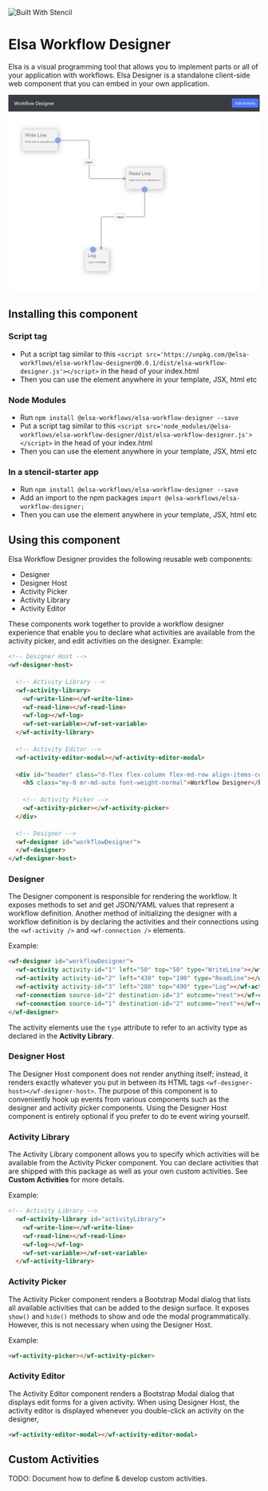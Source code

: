 ![Built With Stencil](https://img.shields.io/badge/-Built%20With%20Stencil-16161d.svg?logo=data%3Aimage%2Fsvg%2Bxml%3Bbase64%2CPD94bWwgdmVyc2lvbj0iMS4wIiBlbmNvZGluZz0idXRmLTgiPz4KPCEtLSBHZW5lcmF0b3I6IEFkb2JlIElsbHVzdHJhdG9yIDE5LjIuMSwgU1ZHIEV4cG9ydCBQbHVnLUluIC4gU1ZHIFZlcnNpb246IDYuMDAgQnVpbGQgMCkgIC0tPgo8c3ZnIHZlcnNpb249IjEuMSIgaWQ9IkxheWVyXzEiIHhtbG5zPSJodHRwOi8vd3d3LnczLm9yZy8yMDAwL3N2ZyIgeG1sbnM6eGxpbms9Imh0dHA6Ly93d3cudzMub3JnLzE5OTkveGxpbmsiIHg9IjBweCIgeT0iMHB4IgoJIHZpZXdCb3g9IjAgMCA1MTIgNTEyIiBzdHlsZT0iZW5hYmxlLWJhY2tncm91bmQ6bmV3IDAgMCA1MTIgNTEyOyIgeG1sOnNwYWNlPSJwcmVzZXJ2ZSI%2BCjxzdHlsZSB0eXBlPSJ0ZXh0L2NzcyI%2BCgkuc3Qwe2ZpbGw6I0ZGRkZGRjt9Cjwvc3R5bGU%2BCjxwYXRoIGNsYXNzPSJzdDAiIGQ9Ik00MjQuNywzNzMuOWMwLDM3LjYtNTUuMSw2OC42LTkyLjcsNjguNkgxODAuNGMtMzcuOSwwLTkyLjctMzAuNy05Mi43LTY4LjZ2LTMuNmgzMzYuOVYzNzMuOXoiLz4KPHBhdGggY2xhc3M9InN0MCIgZD0iTTQyNC43LDI5Mi4xSDE4MC40Yy0zNy42LDAtOTIuNy0zMS05Mi43LTY4LjZ2LTMuNkgzMzJjMzcuNiwwLDkyLjcsMzEsOTIuNyw2OC42VjI5Mi4xeiIvPgo8cGF0aCBjbGFzcz0ic3QwIiBkPSJNNDI0LjcsMTQxLjdIODcuN3YtMy42YzAtMzcuNiw1NC44LTY4LjYsOTIuNy02OC42SDMzMmMzNy45LDAsOTIuNywzMC43LDkyLjcsNjguNlYxNDEuN3oiLz4KPC9zdmc%2BCg%3D%3D&colorA=16161d&style=flat-square)

# Elsa Workflow Designer
Elsa is a visual programming tool that allows you to implement parts or all of your application with workflows.
Elsa Designer is a standalone client-side web component that you can embed in your own application.

![html-based workflow designer](/doc/workflow-sample-1.png)

## Installing this component

### Script tag

- Put a script tag similar to this `<script src='https://unpkg.com/@elsa-workflows/elsa-workflow-designer@0.0.1/dist/elsa-workflow-designer.js'></script>` in the head of your index.html
- Then you can use the element anywhere in your template, JSX, html etc

### Node Modules
- Run `npm install @elsa-workflows/elsa-workflow-designer --save`
- Put a script tag similar to this `<script src='node_modules/@elsa-workflows/elsa-workflow-designer/dist/elsa-workflow-designer.js'></script>` in the head of your index.html
- Then you can use the element anywhere in your template, JSX, html etc

### In a stencil-starter app
- Run `npm install @elsa-workflows/elsa-workflow-designer --save`
- Add an import to the npm packages `import @elsa-workflows/elsa-workflow-designer;`
- Then you can use the element anywhere in your template, JSX, html etc

## Using this component

Elsa Workflow Designer provides the following reusable web components:

- Designer
- Designer Host
- Activity Picker
- Activity Library
- Activity Editor

These components work together to provide a workflow designer experience that enable you to declare what activities are available from the activity picker, and edit activities on the designer.
Example:

```html
<!-- Designer Host -->
<wf-designer-host>

  <!-- Activity Library -->
  <wf-activity-library>
    <wf-write-line></wf-write-line>
    <wf-read-line></wf-read-line>
    <wf-log></wf-log>
    <wf-set-variable></wf-set-variable>
  </wf-activity-library>

  <!-- Activity Editor -->
  <wf-activity-editor-modal></wf-activity-editor-modal>

  <div id="header" class="d-flex flex-column flex-md-row align-items-center p-3 px-md-4 mb-3 bg-dark border-bottom shadow-sm">
    <h5 class="my-0 mr-md-auto font-weight-normal">Workflow Designer</h5>

    <!-- Activity Picker -->
    <wf-activity-picker></wf-activity-picker>
  </div>

  <!-- Designer -->
  <wf-designer id="workflowDesigner">
  </wf-designer>
</wf-designer-host>
```

### Designer

The Designer component is responsible for rendering the workflow. It exposes methods to set and get JSON/YAML values that represent a workflow definition.
Another method of initializing the designer with a workflow definition is by declaring the activities and their connections using the `<wf-activity />` and `<wf-connection />` elements.

Example:

```html
<wf-designer id="workflowDesigner">
  <wf-activity activity-id="1" left="50" top="50" type="WriteLine"></wf-activity>
  <wf-activity activity-id="2" left="430" top="190" type="ReadLine"></wf-activity>
  <wf-activity activity-id="3" left="280" top="490" type="Log"></wf-activity>
  <wf-connection source-id="2" destination-id="3" outcome="next"></wf-connection>
  <wf-connection source-id="1" destination-id="2" outcome="next"></wf-connection>
</wf-designer>
```

The activity elements use the `type` attribute to refer to an activity type as declared in the **Activity Library**.

### Designer Host

The Designer Host component does not render anything itself; instead, it renders exactly whatever you put in between its HTML tags `<wf-designer-host></wf-designer-host>`.
The purpose of this component is to conveniently  hook up events from various components such as the designer and activity picker components. Using the Designer Host component is entirely optional if you prefer to do te event wiring yourself.

### Activity Library

The Activity Library component allows you to specify which activities will be available from the Activity Picker component. You can declare activities that are shipped with this package as well as your own custom activities. See **Custom Activities** for more details.

Example:

```html
<!-- Activity Library -->
  <wf-activity-library id="activityLibrary">
    <wf-write-line></wf-write-line>
    <wf-read-line></wf-read-line>
    <wf-log></wf-log>
    <wf-set-variable></wf-set-variable>
  </wf-activity-library>
```

### Activity Picker

The Activity Picker component renders a Bootstrap Modal dialog that lists all available activities that can be added to the design surface. It exposes `show()` and `hide()` methods to show and ode the modal programmatically. However, this is not necessary when using the Designer Host.

Example:

```html
<wf-activity-picker></wf-activity-picker>
```

### Activity Editor

The Activity Editor component renders a Bootstrap Modal dialog that displays edit forms for a given activity. When using Designer Host, the activity editor is displayed whenever you double-click an activity on the designer,

```html
<wf-activity-editor-modal></wf-activity-editor-modal>
```

## Custom Activities

TODO: Document how to define & develop custom activities.